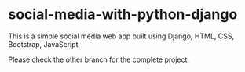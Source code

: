 # social-media-with-python-django
This is a simple social media web app built using Django, HTML, CSS, Bootstrap, JavaScript

Please check the other branch for the complete project.
